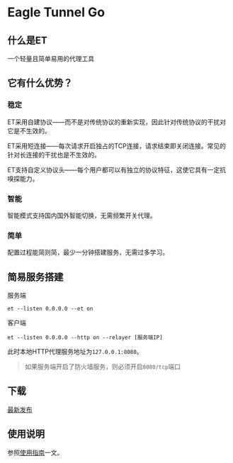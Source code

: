 # Eagle Tunnel Go

## 什么是ET

一个轻量且简单易用的代理工具

## 它有什么优势？

### 稳定

ET采用自建协议——而不是对传统协议的重新实现，因此针对传统协议的干扰对它是不生效的。

ET采用短连接——每次请求开启独占的TCP连接，请求结束即关闭连接。常见的针对长连接的干扰也是不生效的。

ET支持自定义协议头——每个用户都可以有独立的协议特征，这使它具有一定抗嗅探能力。

### 智能

智能模式支持国内国外智能切换，无需频繁开关代理。

### 简单

配置过程能简则简，最少一分钟搭建服务，无需过多学习。

## 简易服务搭建

服务端

```shell
et --listen 0.0.0.0 --et on
```

客户端

```shell
et --listen 0.0.0.0 --http on --relayer [服务端IP]
```

此时本地HTTP代理服务地址为`127.0.0.1:8080`。

> 如果服务端开启了防火墙服务，则必须开启`8080/tcp`端口

## 下载

[最新发布](https://github.com/eaglexiang/eagle.tunnel.go/releases/latest)

## 使用说明

参照[使用指南](./docs/guide.md)一文。